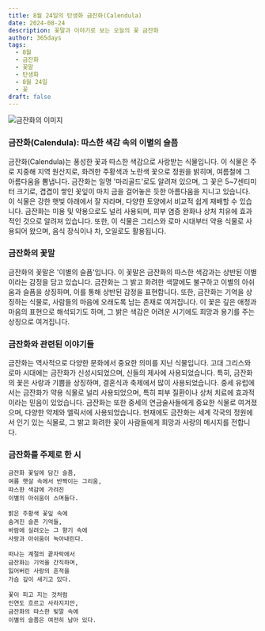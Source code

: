 ```yaml
---
title: 8월 24일의 탄생화 금잔화(Calendula)
date: 2024-08-24
description: 꽃말과 이야기로 보는 오늘의 꽃 금잔화
author: 365days
tags:
  - 8월
  - 금잔화
  - 꽃말
  - 탄생화
  - 8월 24일
  - 꽃
draft: false
---
```



![금잔화의 이미지](https://cdn.pixabay.com/photo/2018/07/10/11/11/marigold-3528402_1280.jpg#center)


### 금잔화(Calendula): 따스한 색감 속의 이별의 슬픔

금잔화(Calendula)는 풍성한 꽃과 따스한 색감으로 사랑받는 식물입니다. 이 식물은 주로 지중해 지역 원산지로, 화려한 주황색과 노란색 꽃으로 정원을 밝히며, 여름철에 그 아름다움을 뽐냅니다. 금잔화는 일명 '마리골드'로도 알려져 있으며, 그 꽃은 5~7센티미터 크기로, 겹겹이 쌓인 꽃잎이 마치 금을 걸어놓은 듯한 아름다움을 지니고 있습니다. 이 식물은 강한 햇빛 아래에서 잘 자라며, 다양한 토양에서 비교적 쉽게 재배할 수 있습니다. 금잔화는 미용 및 약용으로도 널리 사용되며, 피부 염증 완화나 상처 치유에 효과적인 것으로 알려져 있습니다. 또한, 이 식물은 그리스와 로마 시대부터 약용 식물로 사용되어 왔으며, 음식 장식이나 차, 오일로도 활용됩니다.

### 금잔화의 꽃말

금잔화의 꽃말은 '이별의 슬픔'입니다. 이 꽃말은 금잔화의 따스한 색감과는 상반된 이별이라는 감정을 담고 있습니다. 금잔화는 그 밝고 화려한 색깔에도 불구하고 이별의 아쉬움과 슬픔을 상징하며, 이를 통해 상반된 감정을 표현합니다. 또한, 금잔화는 기억을 상징하는 식물로, 사람들의 마음에 오래도록 남는 존재로 여겨집니다. 이 꽃은 깊은 애정과 마음의 표현으로 해석되기도 하며, 그 밝은 색감은 어려운 시기에도 희망과 용기를 주는 상징으로 여겨집니다.

### 금잔화와 관련된 이야기들

금잔화는 역사적으로 다양한 문화에서 중요한 의미를 지닌 식물입니다. 고대 그리스와 로마 시대에는 금잔화가 신성시되었으며, 신들의 제사에 사용되었습니다. 특히, 금잔화의 꽃은 사랑과 기쁨을 상징하며, 결혼식과 축제에서 많이 사용되었습니다. 중세 유럽에서는 금잔화가 약용 식물로 널리 사용되었으며, 특히 피부 질환이나 상처 치료에 효과적이라는 믿음이 있었습니다. 금잔화는 또한 중세의 연금술사들에게 중요한 식물로 여겨졌으며, 다양한 약제와 엘릭서에 사용되었습니다. 현재에도 금잔화는 세계 각국의 정원에서 인기 있는 식물로, 그 밝고 화려한 꽃이 사람들에게 희망과 사랑의 메시지를 전합니다.

### 금잔화를 주제로 한 시

	금잔화 꽃잎에 담긴 슬픔,
	여름 햇살 속에서 반짝이는 그리움,
	따스한 색감에 가려진
	이별의 아쉬움이 스며들다.
	
	밝은 주황색 꽃잎 속에
	숨겨진 슬픈 기억들,
	바람에 실려오는 그 향기 속에
	사랑과 아쉬움이 녹아내린다.
	
	떠나는 계절의 끝자락에서
	금잔화는 기억을 간직하며,
	잃어버린 사랑의 흔적을
	가슴 깊이 새기고 있다.
	
	꽃이 피고 지는 것처럼
	인연도 흐르고 사라지지만,
	금잔화의 따스한 빛깔 속에
	이별의 슬픔은 여전히 남아 있다.